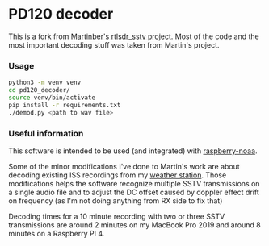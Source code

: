 # PD120 decoder
This is a fork from [Martinber's rtlsdr_sstv project](https://github.com/martinber/rtlsdr_sstv). Most of the code and the most important decoding stuff was taken from Martin's project.

### Usage
```bash
python3 -m venv venv
cd pd120_decoder/
source venv/bin/activate
pip install -r requirements.txt
./demod.py <path to wav file>
```

### Useful information
This software is intended to be used (and integrated) with [raspberry-noaa](https://github.com/reynico/raspberry-noaa).

Some of the minor modifications I've done to Martin's work are about decoding existing ISS recordings from my [weather station](https://github.com/reynico/raspberry-noaa). Those modifications helps the software recognize multiple SSTV transmissions on a single audio file and to adjust the DC offset caused by doppler effect drift on frequency (as I'm not doing anything from RX side to fix that)

Decoding times for a 10 minute recording with two or three SSTV transmissions are around 2 minutes on my MacBook Pro 2019 and around 8 minutes on a Raspberry PI 4.
